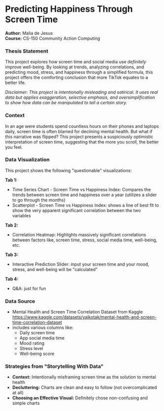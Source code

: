 # Predicting Happiness Through Screen Time
**Author:** Malia de Jesus\
**Course:** CS-150 Community Action Computing

### Thesis Statement
This project explores how screen time and social media use _definitely_
improve well-being. By looking at trends, analyzing correlations,
and predicting mood, stress, and happiness through a simplified formula, 
this project offers the comforting conclusion that more TikTok equates to
a better life.

_Disclaimer: This project is intentionally misleading and satirical. It uses
real data but applies exaggeration, selective emphasis, and oversimplification
to show how data can be manipulated to tell a certain story._

### Context
In an age were students spend countless hours on their phones and laptops
daily, screen time is often blamed for declining mental health. But what
if this narrative was flipped? This project presents a suspiciously optimistic
interpretation of screen time, suggesting that the more you scroll, the better
you feel.

### Data Visualization
This project shows the following "questionable" visualizations:

**Tab 1:**
* Time Series Chart - Screen Time vs Happiness Index: Compares the trends between screen time and happiness over a year (utilizes a slider to go through the months)
* Scatterplot - Screen Time vs Happiness Index: shows a line of best fit to show the very apparent significant correlation between the two variables 

**Tab 2:**
* Correlation Heatmap: Highlights massively significant correlations between factors like, screen time, stress, social media time, well-being, etc.

**Tab 3:**
* Interactive Prediction Slider: input your screen time and your mood, stress, and well-being will be "calculated"

**Tab 4:**
* Q&A: just for fun

### Data Source
- Mental Health and Screen Time Correlation Dataset from Kaggle
https://www.kaggle.com/datasets/yajkotak/mental-health-and-screen-time-correlation-dataset
- includes various columns like:
  - Daily screen time
  - App social media time
  - Mood rating
  - Stress level
  - Well-being score

### Strategies from "Storytelling With Data"
- **Context:** Intentionally misframing screen time as the solution to mental health
- **Decluttering:** Charts are clean and easy to follow (not overcomplicated at all)
- **Choosing an Effective Visual:** Definitely chose non-confusing and simple charts

